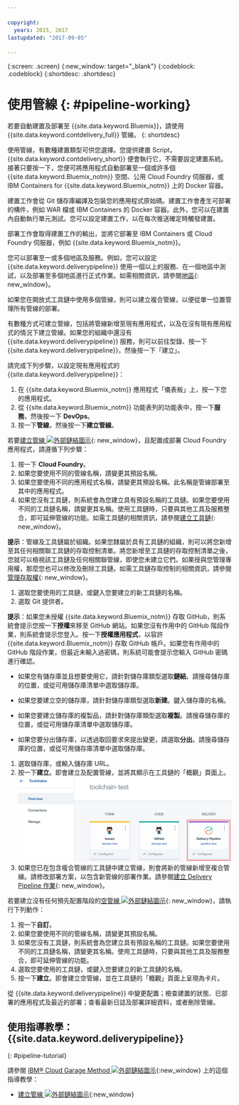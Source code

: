 ```yaml
---

copyright:
  years: 2015, 2017
lastupdated: "2017-09-05"

---
```



{:screen: .screen}
{:new_window: target="_blank"}
{:codeblock: .codeblock}
{:shortdesc: .shortdesc}

# 使用管線 {: #pipeline-working}

若要自動建置及部署至 {{site.data.keyword.Bluemix}}，請使用 {{site.data.keyword.contdelivery_full}} 管線。
{: shortdesc}

使用管線，有數種建置類型可供您選擇。您提供建置 Script，{{site.data.keyword.contdelivery_short}} 便會執行它，不需要設定建置系統。接著只要按一下，您便可將應用程式自動部署至一個或許多個 {{site.data.keyword.Bluemix_notm}} 空間、公用 Cloud Foundry 伺服器，或 IBM Containers for {{site.data.keyword.Bluemix_notm}} 上的 Docker 容器。

建置工作會從 Git 儲存庫編譯及包裝您的應用程式原始碼。建置工作會產生可部署的構件，例如 WAR 檔或 IBM Containers 的 Docker 容器。此外，您可以在建置內自動執行單元測試。您可以設定建置工作，以在每次推送確定時觸發建置。

部署工作會取得建置工作的輸出，並將它部署至 IBM Containers 或 Cloud Foundry 伺服器，例如 {{site.data.keyword.Bluemix_notm}}。

您可以部署至一或多個地區及服務。例如，您可以設定 {{site.data.keyword.deliverypipeline}} 使用一個以上的服務、在一個地區中測試，以及部署至多個地區進行正式作業。如需相關資訊，請參閱[地區](/docs/overview/whatisbluemix.html#ov_intro_reg){: new_window}。

如果您在開放式工具鏈中使用多個管線，則可以建立複合管線，以便從單一位置管理所有管線的部署。

有數種方式可建立管線，包括將管線新增至現有應用程式，以及在沒有現有應用程式的情況下建立管線。如果您的組織中還沒有 {{site.data.keyword.deliverypipeline}} 服務，則可以前往型錄、按一下 {{site.data.keyword.deliverypipeline}}，然後按一下「建立」。

請完成下列步驟，以設定現有應用程式的 {{site.data.keyword.deliverypipeline}}：

1. 在 {{site.data.keyword.Bluemix_notm}} 應用程式「儀表板」上，按一下您的應用程式。
1. 從 {{site.data.keyword.Bluemix_notm}} 功能表列的功能表中，按一下**服務**，然後按一下 **DevOps**。
1. 按一下**管線**，然後按一下**建立管線**。

若要[建立管線 ![外部鏈結圖示](../../icons/launch-glyph.svg "外部鏈結圖示")](https://console.bluemix.net/devops/pipelines/dashboard/create){: new_window}，且配置成部署 Cloud Foundry 應用程式，請遵循下列步驟：

1. 按一下 **Cloud Foundry**。
1. 如果您要使用不同的管線名稱，請變更其預設名稱。
1. 如果您要使用不同的應用程式名稱，請變更其預設名稱。此名稱是管線部署至其中的應用程式。
1. 如果您沒有工具鏈，則系統會為您建立具有預設名稱的工具鏈。如果您要使用不同的工具鏈名稱，請變更其名稱。使用工具鏈時，只要與其他工具及服務整合，即可延伸管線的功能。如需工具鏈的相關資訊，請參閱[建立工具鏈](/docs/services/ContinuousDelivery/toolchains_working.html){: new_window}。

 **提示**：管線及工具鏈屬於組織。如果您隸屬於具有工具鏈的組織，則可以將您新增至其任何相關聯工具鏈的存取控制清單。將您新增至工具鏈的存取控制清單之後，您就可以檢視該工具鏈及任何相關聯管線，即使您未建立它們。如果授與您管理專用權，那麼您也可以修改及刪除工具鏈。如需工具鏈存取控制的相關資訊，請參閱[管理存取權](/docs/services/ContinuousDelivery/toolchains_using.html#managing_access){: new_window}。

1. 選取您要使用的工具鏈，或鍵入您要建立的新工具鏈的名稱。
1. 選取 Git 提供者。

 **提示**：如果您未授權 {{site.data.keyword.Bluemix_notm}} 存取 GitHub，則系統會提示您按一下**授權**來移至 GitHub 網站。如果您沒有作用中的 GitHub 階段作業，則系統會提示您登入。按一下**授權應用程式**，以容許 {{site.data.keyword.Bluemix_notm}} 存取 GitHub 帳戶。如果您有作用中的 GitHub 階段作業，但最近未輸入過密碼，則系統可能會提示您輸入 GitHub 密碼進行確認。

   * 如果您有儲存庫並且想要使用它，請針對儲存庫類型選取**鏈結**。請搜尋儲存庫的位置，或從可用儲存庫清單中選取儲存庫。

   * 如果您要建立空的儲存庫，請針對儲存庫類型選取**新建**。鍵入儲存庫的名稱。

   * 如果您要建立儲存庫的複製品，請針對儲存庫類型選取**複製**。請搜尋儲存庫的位置，或從可用儲存庫清單中選取儲存庫。

   * 如果您要分出儲存庫，以透過取回要求來提出變更，請選取**分出**。請搜尋儲存庫的位置，或從可用儲存庫清單中選取儲存庫。

1. 選取儲存庫，或輸入儲存庫 URL。
1. 按一下**建立**。即會建立及配置管線，並將其顯示在工具鏈的「概觀」頁面上。![管線卡片](images/cd_pipeline.png)
1. 如果您已在包含複合管線的工具鏈中建立管線，則會將新的管線新增至複合管線。請修改部署方案，以包含新管線的部署作業。請參閱[建立 Delivery Pipeline 作業](/docs/services/ContinuousDelivery/pipeline_deployment_plan.html#tasks_pipelineCD){: new_window}。

若要建立沒有任何預先配置階段的[空管線 ![外部鏈結圖示](../../icons/launch-glyph.svg "外部鏈結圖示")](https://console.bluemix.net/devops/pipelines/dashboard/create){: new_window}，請執行下列動作：

1. 按一下**自訂**。
1. 如果您要使用不同的管線名稱，請變更其預設名稱。
1. 如果您沒有工具鏈，則系統會為您建立具有預設名稱的工具鏈。如果您要使用不同的工具鏈名稱，請變更其名稱。使用工具鏈時，只要與其他工具及服務整合，即可延伸管線的功能。
1. 選取您要使用的工具鏈，或鍵入您要建立的新工具鏈的名稱。
1. 按一下**建立**。即會建立空管線，並在工具鏈的「概觀」頁面上呈現為卡片。

從 {{site.data.keyword.deliverypipeline}} 中變更配置；檢查建置的狀態、已部署的應用程式及最近的部署；查看最新日誌及部署詳細資料，或者刪除管線。

## 使用指導教學：{{site.data.keyword.deliverypipeline}}
{: #pipeline-tutorial}

請參閱 [IBM&reg; Cloud Garage Method ![外部鏈結圖示](../../icons/launch-glyph.svg "外部鏈結圖示")](https://www.ibm.com/devops/method){:new_window} 上的這個指導教學：
  * [建立管線 ![外部鏈結圖示](../../icons/launch-glyph.svg "外部鏈結圖示")](https://www.ibm.com/devops/method/tutorials/tutorial_first_pipeline?task=1){:new_window}
